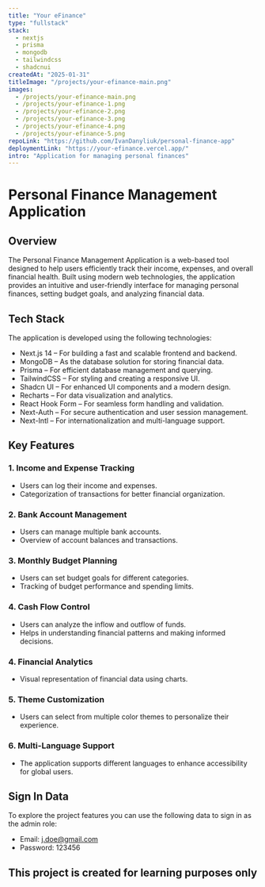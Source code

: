 ```yaml
---
title: "Your eFinance"
type: "fullstack"
stack: 
  - nextjs
  - prisma
  - mongodb
  - tailwindcss
  - shadcnui
createdAt: "2025-01-31"
titleImage: "/projects/your-efinance-main.png"
images: 
  - /projects/your-efinance-main.png
  - /projects/your-efinance-1.png
  - /projects/your-efinance-2.png
  - /projects/your-efinance-3.png
  - /projects/your-efinance-4.png
  - /projects/your-efinance-5.png
repoLink: "https://github.com/IvanDanyliuk/personal-finance-app"
deploymentLink: "https://your-efinance.vercel.app/"
intro: "Application for managing personal finances"
---
```


# Personal Finance Management Application

## Overview

The Personal Finance Management Application is a web-based tool designed to help users efficiently track their income, expenses, and overall financial health. Built using modern web technologies, the application provides an intuitive and user-friendly interface for managing personal finances, setting budget goals, and analyzing financial data.

## Tech Stack
The application is developed using the following technologies:
- Next.js 14 – For building a fast and scalable frontend and backend.
- MongoDB – As the database solution for storing financial data.
- Prisma – For efficient database management and querying.
- TailwindCSS – For styling and creating a responsive UI.
- Shadcn UI – For enhanced UI components and a modern design.
- Recharts – For data visualization and analytics.
- React Hook Form – For seamless form handling and validation.
- Next-Auth – For secure authentication and user session management.
- Next-Intl – For internationalization and multi-language support.

## Key Features

### 1. Income and Expense Tracking
- Users can log their income and expenses.
- Categorization of transactions for better financial organization.

### 2. Bank Account Management
- Users can manage multiple bank accounts.
- Overview of account balances and transactions.

### 3. Monthly Budget Planning
- Users can set budget goals for different categories.
- Tracking of budget performance and spending limits.

### 4. Cash Flow Control
- Users can analyze the inflow and outflow of funds.
- Helps in understanding financial patterns and making informed decisions.

### 4. Financial Analytics
- Visual representation of financial data using charts.

### 5. Theme Customization
- Users can select from multiple color themes to personalize their experience.

### 6. Multi-Language Support
- The application supports different languages to enhance accessibility for global users.

## Sign In Data
To explore the project features you can use the following data to sign in as the admin role:
- Email: j.doe@gmail.com
- Password: 123456

## This project is created for learning purposes only

